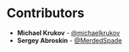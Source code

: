 # Contributors
<!--------Add here other contributors, Michael----->

- **Michael Krukov** - [@michaelkrukov](https://github.com/michaelkrukov)
- **Sergey Abroskin** - [@MerdedSpade](https://github.com/MerdedSpade)

